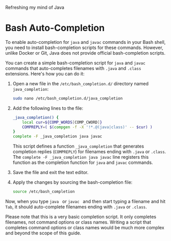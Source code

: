 Refreshing my mind of Java


# Bash Auto-Completion

To enable auto-completion for `java` and `javac` commands in your Bash shell, you need to install bash-completion scripts for these commands. However, unlike Docker or Git, Java does not provide official bash-completion scripts.

You can create a simple bash-completion script for `java` and `javac` commands that auto-completes filenames with `.java` and `.class` extensions. Here's how you can do it:

1. Open a new file in the `/etc/bash_completion.d/` directory named `java_completion`:

   ```bash
   sudo nano /etc/bash_completion.d/java_completion
   ```

2. Add the following lines to the file:

   ```bash
   _java_completion() {
       local cur=${COMP_WORDS[COMP_CWORD]}
       COMPREPLY=( $(compgen -f -X '!*.@(java|class)' -- $cur) )
   }
   complete -F _java_completion java javac
   ```

   This script defines a function `_java_completion` that generates completion replies (`COMPREPLY`) for filenames ending with `.java` or `.class`. The `complete -F _java_completion java javac` line registers this function as the completion function for `java` and `javac` commands.

3. Save the file and exit the text editor.

4. Apply the changes by sourcing the bash-completion file:

   ```bash
   source /etc/bash_completion
   ```

Now, when you type `java ` or `javac ` and then start typing a filename and hit `Tab`, it should auto-complete filenames ending with `.java` or `.class`.

Please note that this is a very basic completion script. It only completes filenames, not command options or class names. Writing a script that completes command options or class names would be much more complex and beyond the scope of this guide.